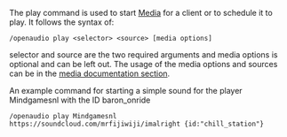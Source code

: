 The play command is used to start [Media](media.md) for a client or to schedule it to play. It follows the syntax of:
```
/openaudio play <selector> <source> [media options]
```

selector and source are the two required arguments and media options is optional and can be left out. The usage of the media options and sources can be in the [media documentation section](media.md).

An example command for starting a simple sound for the player Mindgamesnl with the ID baron_onride
```
/openaudio play Mindgamesnl https://soundcloud.com/mrfijiwiji/imalright {id:"chill_station"}
```
